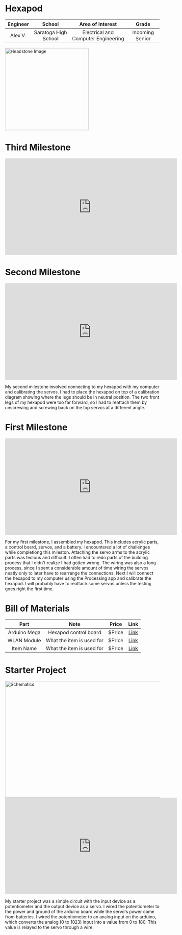 # Hexapod
<!---Replace this text with a brief description (2-3 sentences) of your project. This description should draw the reader in and make them interested in what you've built. You can include what the biggest challenges, takeaways, and triumphs from completing the project were. As you complete your portfolio, remember your audience is less familiar than you are with all that your project entails!-->

<!--- This is an HTML comment in Markdown -->
<!--- Anything between these symbols will not render on the published site -->


| **Engineer** | **School** | **Area of Interest** | **Grade** |
|:--:|:--:|:--:|:--:|
| Alex V. | Saratoga High School | Electrical and Computer Engineering | Incoming Senior

<img src="assets/css/Alex_V-2.png" alt="Headstone Image" width="272" height="268">

<!--- # Final Milestone

**Don't forget to replace the text below with the embedding for your milestone video. Go to Youtube, click Share -> Embed, and copy and paste the code to replace what's below.**

<iframe width="560" height="315" src="https://www.youtube.com/embed/F7M7imOVGug" title="YouTube video player" frameborder="0" allow="accelerometer; autoplay; clipboard-write; encrypted-media; gyroscope; picture-in-picture; web-share" allowfullscreen></iframe>

For your final milestone, explain the outcome of your project. Key details to include are:
- What you've accomplished since your previous milestone
- What your biggest challenges and triumphs were at BSE
- A summary of key topics you learned about
- What you hope to learn in the future after everything you've learned at BSE-->

# Third Milestone

<iframe width="560" height="315" src="https://www.youtube.com/embed/kW4szmZXZyE?si=4xAk0ti6wxZ0jL2d" title="YouTube video player" frameborder="0" allow="accelerometer; autoplay; clipboard-write; encrypted-media; gyroscope; picture-in-picture; web-share" referrerpolicy="strict-origin-when-cross-origin" allowfullscreen></iframe>

# Second Milestone

<iframe width="560" height="315" src="https://www.youtube.com/embed/fgWmVoJPao0?si=CvSVnkKDithFHTtB" title="YouTube video player" frameborder="0" allow="accelerometer; autoplay; clipboard-write; encrypted-media; gyroscope; picture-in-picture; web-share" referrerpolicy="strict-origin-when-cross-origin" allowfullscreen></iframe>

My second milestone involved connecting to my hexapod with my computer and calibrating the servos. I had to place the hexapod on top of a calibration diagram showing where the legs should be in neutral position. The two front legs of my hexapod were too far forward, so I had to reattach them by unscrewing and screwing back on the top servos at a different angle.

# First Milestone

<iframe width="560" height="315" src="https://www.youtube.com/embed/CjzWhx63Bdg?si=_pPeSyFteW1XCkPI" title="YouTube video player" frameborder="0" allow="accelerometer; autoplay; clipboard-write; encrypted-media; gyroscope; picture-in-picture; web-share" referrerpolicy="strict-origin-when-cross-origin" allowfullscreen></iframe>

For my first milestone, I assembled my hexapod. This includes acrylic parts, a control board, servos, and a battery. I encountered a lot of challenges while completiong this mileston. Attaching the servo arms to the acrylic parts was tedious and difficult. I often had to redo parts of the building process that I didn't realize I had gotten wrong. The wiring was also a long process, since I spent a considerable amount of time wiring the servos neatly only to later have to rearrange the connections. Next I will connect the hexapod to my computer using the Processing app and calibrate the hexapod. I will probably have to reattach some servos unless the testing goes right the first time.


<!---# Schematics 


# Code
Here's where you'll put your code. The syntax below places it into a block of code. Follow the guide [here]([url](https://www.markdownguide.org/extended-syntax/)) to learn how to customize it to your project needs. 

```c++
void setup() {
  // put your setup code here, to run once:
  Serial.begin(9600);
  Serial.println("Hello World!");
}

void loop() {
  // put your main code here, to run repeatedly:

}
```-->


# Bill of Materials

| **Part** | **Note** | **Price** | **Link** |
|:--:|:--:|:--:|:--:|
| Arduino Mega | Hexapod control board | $Price | <a href="https://www.amazon.com/Arduino-A000066-ARDUINO-UNO-R3/dp/B008GRTSV6/"> Link </a> |
| WLAN Module | What the item is used for | $Price | <a href="https://www.amazon.com/Arduino-A000066-ARDUINO-UNO-R3/dp/B008GRTSV6/"> Link </a> |
| Item Name | What the item is used for | $Price | <a href="https://www.amazon.com/Arduino-A000066-ARDUINO-UNO-R3/dp/B008GRTSV6/"> Link </a> |



<!---# Other Resources/Examples
One of the best parts about Github is that you can view how other people set up their own work. Here are some past BSE portfolios that are awesome examples. You can view how they set up their portfolio, and you can view their index.md files to understand how they implemented different portfolio components.
- [Example 1](https://trashytuber.github.io/YimingJiaBlueStamp/)
- [Example 2](https://sviatil0.github.io/Sviatoslav_BSE/)
- [Example 3](https://arneshkumar.github.io/arneshbluestamp/)

To watch the BSE tutorial on how to create a portfolio, click here.-->



# Starter Project

<img src="assets/css/servo_circuit_knob-pot.png" alt="Schematics" width="1220" height="380">

<iframe width="560" height="315" src="https://www.youtube.com/embed/NnEI5BXkU1Q?si=BD2qRiPSHRPxkvwb" title="YouTube video player" frameborder="0" allow="accelerometer; autoplay; clipboard-write; encrypted-media; gyroscope; picture-in-picture; web-share" referrerpolicy="strict-origin-when-cross-origin" allowfullscreen></iframe>

My starter project was a simple circuit with the input device as a potentiometer and the output device as a servo. I wired the potentiometer to the power and ground of the arduino board while the servo's power came from batteries. I wired the potentiometer to an analog input on the arduino, which converts the analog (0 to 1023) input into a value from 0 to 180. This value is relayed to the servo through a wire. 

